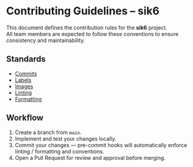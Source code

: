 # Contributing Guidelines – sik6

This document defines the contribution rules for the **sik6** project.  
All team members are expected to follow these conventions to ensure consistency and maintainability.

## Standards

- [Commits](./docs/conventions/commits.md)
- [Labels](./docs/conventions/labels.md)
- [Images](./docs/conventions/images.md)
- [Linting](./docs/conventions/lint.md)
- [Formatting](./docs/conventions/format.md)

## Workflow

1. Create a branch from `main`.
2. Implement and test your changes locally.
3. Commit your changes — pre-commit hooks will automatically enforce linting / formatting and conventions.
4. Open a Pull Request for review and approval before merging.
